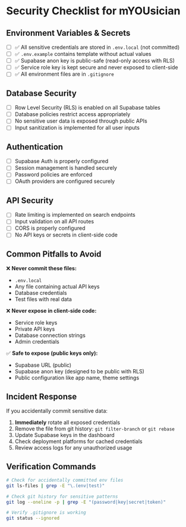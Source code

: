 # Security Checklist for mYOUsician

## Environment Variables & Secrets

- [ ] ✅ All sensitive credentials are stored in `.env.local` (not committed)
- [ ] ✅ `.env.example` contains template without actual values
- [ ] ✅ Supabase anon key is public-safe (read-only access with RLS)
- [ ] ✅ Service role key is kept secure and never exposed to client-side
- [ ] ✅ All environment files are in `.gitignore`

## Database Security

- [ ] Row Level Security (RLS) is enabled on all Supabase tables
- [ ] Database policies restrict access appropriately
- [ ] No sensitive user data is exposed through public APIs
- [ ] Input sanitization is implemented for all user inputs

## Authentication

- [ ] Supabase Auth is properly configured
- [ ] Session management is handled securely
- [ ] Password policies are enforced
- [ ] OAuth providers are configured securely

## API Security

- [ ] Rate limiting is implemented on search endpoints
- [ ] Input validation on all API routes
- [ ] CORS is properly configured
- [ ] No API keys or secrets in client-side code

## Common Pitfalls to Avoid

❌ **Never commit these files:**
- `.env.local`
- Any file containing actual API keys
- Database credentials
- Test files with real data

❌ **Never expose in client-side code:**
- Service role keys
- Private API keys
- Database connection strings
- Admin credentials

✅ **Safe to expose (public keys only):**
- Supabase URL (public)
- Supabase anon key (designed to be public with RLS)
- Public configuration like app name, theme settings

## Incident Response

If you accidentally commit sensitive data:

1. **Immediately** rotate all exposed credentials
2. Remove the file from git history: `git filter-branch` or `git rebase`
3. Update Supabase keys in the dashboard
4. Check deployment platforms for cached credentials
5. Review access logs for any unauthorized usage

## Verification Commands

```bash
# Check for accidentally committed env files
git ls-files | grep -E "\.(env|test)"

# Check git history for sensitive patterns
git log --oneline -p | grep -E "(password|key|secret|token)"

# Verify .gitignore is working
git status --ignored
```

